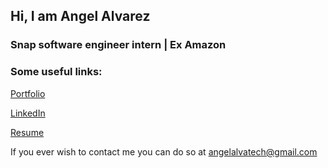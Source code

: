## Hi, I am Angel Alvarez
### Snap software engineer intern | Ex Amazon

### Some useful links:
[Portfolio](https://aangelalvarez.github.io/portfolio/)

[LinkedIn](https://www.linkedin.com/in/angel-alvarez-904004205)

[Resume](https://docs.google.com/document/d/1LF9AeeHKs5bVU5GwVqmVMRSUDcxPxCcJ-w5DBPdkFW4/edit?usp=sharing)












If you ever wish to contact me you can do so at angelalvatech@gmail.com
